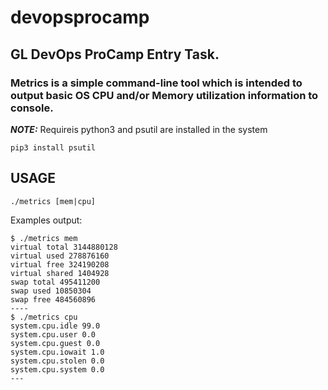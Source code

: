 # devopsprocamp
## GL DevOps ProCamp  Entry Task.

### Metrics is a simple command-line tool which is intended to output basic OS CPU and/or Memory utilization information to console.
***NOTE:*** Requireis python3 and psutil are installed in the system

```shell
pip3 install psutil
```
## USAGE
```shell
./metrics [mem|cpu]
```

Examples output:
```shell
$ ./metrics mem
virtual total 3144880128
virtual used 278876160
virtual free 324190208
virtual shared 1404928
swap total 495411200
swap used 10850304
swap free 484560896
----
$ ./metrics cpu
system.cpu.idle 99.0
system.cpu.user 0.0
system.cpu.guest 0.0
system.cpu.iowait 1.0
system.cpu.stolen 0.0
system.cpu.system 0.0
---
```

